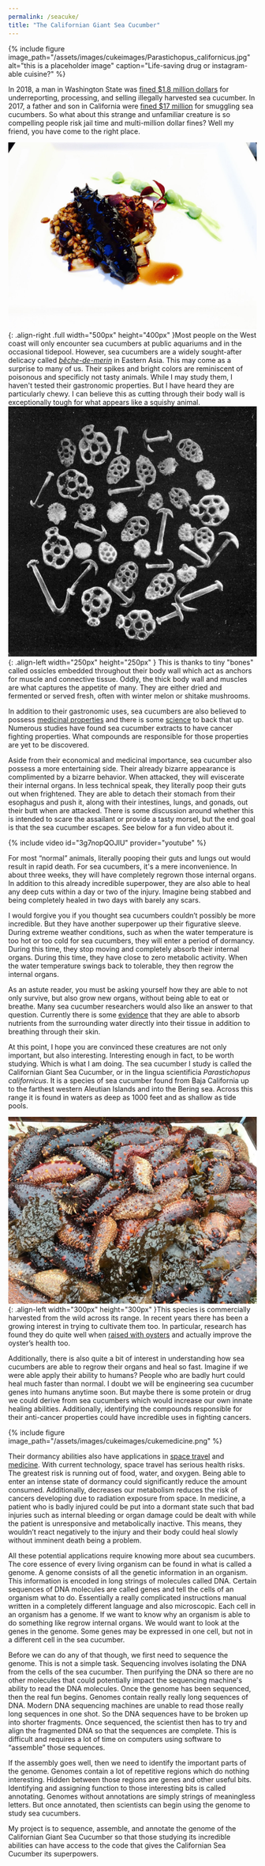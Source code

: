 ```yaml
---
permalink: /seacuke/
title: "The Californian Giant Sea Cucumber"
---
```

{% include figure image_path="/assets/images/cukeimages/Parastichopus_californicus.jpg" alt="this is a placeholder image" caption="Life-saving drug or instagram-able cuisine?" %}

In 2018, a man in Washington State was [fined $1.8 million dollars](https://www.seattletimes.com/seattle-news/washington-man-gets-prison-for-overharvesting-sea-cucumbers-must-pay-1-5m/) for underreporting, processing, and selling illegally harvested sea cucumber. In 2017, a father and son in California were [fined $17 million](https://www.nbclosangeles.com/news/local/Father-and-Son-Indicted-for-17M-Sea-Cucumber-Smuggling-Operation-423185264.html) for smuggling sea cucumbers. So what about this strange and unfamiliar creature is so compelling people risk jail time and multi-million dollar fines? Well my friend, you have come to the right place.

![](/assets/images/cukeimages/foodcuke.jpeg){: .align-right .full width="500px" height="400px" }Most people on the West coast will only encounter sea cucumbers at public aquariums and in the occasional tidepool. However, sea cucumbers are a widely sought-after delicacy called [*bêche-de-merin*](https://en.wikipedia.org/wiki/Sea_cucumber_as_food) in Eastern Asia.  This may come as a surprise to many of us. Their spikes and bright colors are reminiscent of poisonous and specificly not tasty animals. While I may study them, I haven't tested their gastronomic properties. But I have heard they are particularly chewy. I can believe this as cutting through their body wall is exceptionally tough for what appears like a squishy animal.![](/assets/images/cukeimages/ossicles.jpg){: .align-left width="250px" height="250px" } This is thanks to tiny "bones" called ossicles embedded throughout their body wall which act as anchors for muscle and connective tissue. Oddly, the thick body wall and muscles are what captures the appetite of many. They are either dried and fermented or served fresh, often with winter melon or shitake mushrooms.

In addition to their gastronomic uses, sea cucumbers are also believed to possess [medicinal properties](https://www.ncbi.nlm.nih.gov/pmc/articles/PMC6035309/) and there is some [science](https://www.ncbi.nlm.nih.gov/pmc/articles/PMC4446612/) to back that up. Numerous studies have found sea cucumber extracts to have cancer fighting properties. What compounds are responsible for those properties are yet to be discovered.

Aside from their economical and medicinal importance, sea cucumber also possess a more entertaining side. Their already bizarre appearance is complimented by a bizarre behavior. When attacked, they will eviscerate their internal organs. In less technical speak, they literally poop their guts out when frightened. They are able to detach their stomach from their esophagus and push it, along with their intestines, lungs, and gonads, out their butt when are attacked. There is some discussion around whether this is intended to scare the assailant or provide a tasty morsel, but the end goal is that the sea cucumber escapes. See below for a fun video about it. 

{% include video id="3g7nopQOJlU" provider="youtube" %}

For most “normal” animals, literally pooping their guts and lungs out would result in rapid death. For sea cucumbers, it's a mere inconvenience. In about three weeks, they will have completely regrown those internal organs. In addition to this already incredible superpower, they are also able to heal any deep cuts within a day or two of the injury. Imagine being stabbed and being completely healed in two days with barely any scars.

I would forgive you if you thought sea cucumbers couldn’t possibly be more incredible. But they have another superpower up their figurative sleeve. During extreme weather conditions, such as when the water temperature is too hot or too cold for sea cucumbers, they will enter a period of dormancy. During this time, they stop moving and completely absorb their internal organs. During this time, they have close to zero metabolic activity. When the water temperature swings back to tolerable, they then regrow the internal organs.

As an astute reader, you must be asking yourself how they are able to not only survive, but also grow new organs, without being able to eat or breathe. Many sea cucumber researchers would also like an answer to that question. Currently there is some [evidence](https://www.sciencedirect.com/science/article/pii/S0022098115001045) that they are able to absorb nutrients from the surrounding water directly into their tissue in addition to breathing through their skin.

At this point, I hope you are convinced these creatures are not only important, but also interesting. Interesting enough in fact, to be worth studying. Which is what I am doing. The sea cucumber I study is called the Californian Giant Sea Cucumber, or in the lingua scientificia *Parastichopus californicus*. It is a species of sea cucumber found from Baja California up to the farthest western Aleutian Islands and into the Bering sea. Across this range it is found in waters as deep as 1000 feet and as shallow as tide pools.

![](/assets/images/cukeimages/harvest.jpeg){: .align-left width="300px" height="300px" }This species is commercially harvested from the wild across its range. In recent years there has been a growing interest in trying to cultivate them too. In particular, research has found they do quite well when [raised with oysters](https://www.sciencedirect.com/science/article/abs/pii/S0044848607012070) and actually improve the oyster’s health too.

Additionally, there is also quite a bit of interest in understanding how sea cucumbers are able to regrow their organs and heal so fast. Imagine if we were able apply their ability to humans? People who are badly hurt could heal much faster than normal. I doubt we will be engineering sea cucumber genes into humans anytime soon. But maybe there is some protein or drug we could derive from sea cucumbers which would increase our own innate healing abilities. Additionally, identifying the compounds responsible for their anti-cancer properties could have incredible uses in fighting cancers.

{% include figure image_path="/assets/images/cukeimages/cukemedicine.png" %}

Their dormancy abilities also have applications in [space travel](https://en.wikipedia.org/wiki/Effect_of_spaceflight_on_the_human_body) and [medicine](https://www.annualreviews.org/doi/abs/10.1146/annurev.med.59.061506.110403). With current technology, space travel has serious health risks. The greatest risk is running out of food, water, and oxygen. Being able to enter an intense state of dormancy could significantly reduce the amount consumed. Additionally, decreases our metabolism reduces the risk of cancers developing due to radiation exposure from space. In medicine, a patient who is badly injured could be put into a dormant state such that bad injuries such as internal bleeding or organ damage could be dealt with while the patient is unresponsive and metabolically inactive. This means, they wouldn’t react negatively to the injury and their body could heal slowly without imminent death being a problem.

All these potential applications require knowing more about sea cucumbers. The core essence of every living organism can be found in what is called a genome. A genome consists of all the genetic information in an organism. This information is encoded in long strings of molecules called DNA. Certain sequences of DNA molecules are called genes and tell the cells of an organism what to do. Essentially a really complicated instructions manual written in a completely different language and also microscopic. Each cell in an organism has a genome. If we want to know why an organism is able to do something like regrow internal organs. We would want to look at the genes in the genome. Some genes may be expressed in one cell, but not in a different cell in the sea cucumber.

Before we can do any of that though, we first need to sequence the genome. This is not a simple task. Sequencing involves isolating the DNA from the cells of the sea cucumber. Then purifying the DNA so there are no other molecules that could potentially impact the sequencing machine's ability to read the DNA molecules. Once the genome has been sequenced, then the real fun begins.
Genomes contain really really long sequences of DNA. Modern DNA sequencing machines are unable to read those really long sequences in one shot. So the DNA sequences have to be broken up into shorter fragments. Once sequenced, the scientist then has to try and align the fragmented DNA so that the sequences are complete. This is difficult and requires a lot of time on computers using software to “assemble” those sequences.

If the assembly goes well, then we need to identify the important parts of the genome. Genomes contain a lot of repetitive regions which do nothing interesting. Hidden between those regions are genes and other useful bits. Identifying and assigning function to those interesting bits is called annotating. Genomes without annotations are simply strings of meaningless letters. But once annotated, then scientists can begin using the genome to study sea cucumbers.

My project is to sequence, assemble, and annotate the genome of the Californian Giant Sea Cucumber so that those studying its incredible abilities can have access to the code that gives the Californian Sea Cucumber its superpowers.

